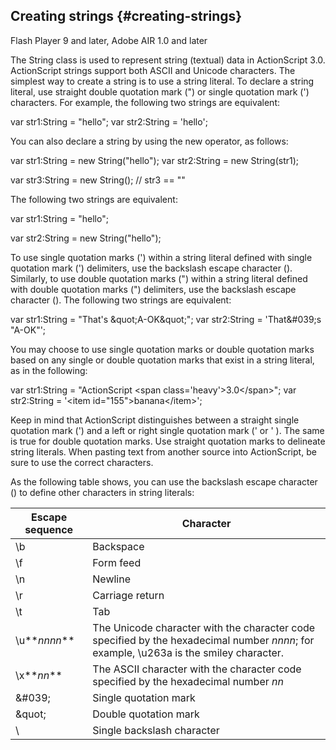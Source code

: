 ## Creating strings {#creating-strings}

Flash Player 9 and later, Adobe AIR 1.0 and later

The String class is used to represent string (textual) data in ActionScript 3.0\. ActionScript strings support both ASCII and Unicode characters. The simplest way to create a string is to use a string literal. To declare a string literal, use straight double quotation mark (&quot;) or single quotation mark (&#039;) characters. For example, the following two strings are equivalent:

var str1:String = &quot;hello&quot;; var str2:String = &#039;hello&#039;;

You can also declare a string by using the new operator, as follows:

var str1:String = new String(&quot;hello&quot;); var str2:String = new String(str1);

var str3:String = new String(); // str3 == &quot;&quot;

The following two strings are equivalent:

var str1:String = &quot;hello&quot;;

var str2:String = new String(&quot;hello&quot;);

To use single quotation marks (&#039;) within a string literal defined with single quotation mark (&#039;) delimiters, use the backslash escape character (\). Similarly, to use double quotation marks (&quot;) within a string literal defined with double quotation marks (&quot;) delimiters, use the backslash escape character (\). The following two strings are equivalent:

var str1:String = &quot;That&#039;s \&quot;A-OK\&quot;&quot;; var str2:String = &#039;That\&#039;s &quot;A-OK&quot;&#039;;

You may choose to use single quotation marks or double quotation marks based on any single or double quotation marks that exist in a string literal, as in the following:

var str1:String = &quot;ActionScript &lt;span class=&#039;heavy&#039;&gt;3.0&lt;/span&gt;&quot;; var str2:String = &#039;&lt;item id=&quot;155&quot;&gt;banana&lt;/item&gt;&#039;;

Keep in mind that ActionScript distinguishes between a straight single quotation mark (&#039;) and a left or right single quotation mark (&#039; or &#039; ). The same is true for double quotation marks. Use straight quotation marks to delineate string literals. When pasting text from another source into ActionScript, be sure to use the correct characters.

As the following table shows, you can use the backslash escape character (\) to define other characters in string literals:

| **Escape sequence** | **Character** |
| --- | --- |
| \b | Backspace |
| \f | Form feed |
| \n | Newline |
| \r | Carriage return |
| \t | Tab |
| \u**_nnnn_** | The Unicode character with the character code specified by the hexadecimal number _nnnn_; for example, \u263a is the smiley character. |
| \\x**_nn_** | The ASCII character with the character code specified by the hexadecimal number _nn_ |
| \&#039; | Single quotation mark |
| \&quot; | Double quotation mark |
| \\ | Single backslash character |